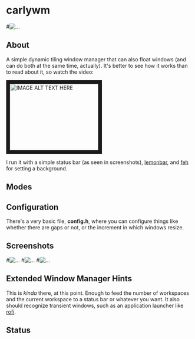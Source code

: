 # carlywm

#![...](https://github.com/patjm1992/carlywm/blob/master/screenshots/wm.jpg)

About
-----

A simple dynamic tiling window manager that can also float windows (and can do both at the same time, actually). It's better to see how it works than to read about it, so watch the video:

<a href="http://www.youtube.com/watch?feature=player_embedded&v=ZxCnU6D8TNo
" target="_blank"><img src="http://img.youtube.com/vi/ZxCnU6D8TNo/0.jpg"
alt="IMAGE ALT TEXT HERE" width="240" height="180" border="10" /></a>

I run it with a simple status bar (as seen in screenshots), [lemonbar](https://github.com/LemonBoy/bar), and [feh](https://github.com/derf/feh) for setting a background.

Modes
-----

Configuration
-------------

There's a very basic file, **config.h**, where you can configure things like whether there are gaps or not, or the increment in which windows resize.

Screenshots
-----------

#![...](https://github.com/patjm1992/carlywm/blob/master/screenshots/s11.png)
#![...](https://github.com/patjm1992/carlywm/blob/master/screenshots/s8.png)
#![...](https://github.com/patjm1992/carlywm/blob/master/screenshots/s4.png)


Extended Window Manager Hints
-----------------------------

This is *kinda* there, at this point. Enough to feed the number of workspaces and the current workspace to a status bar or whatever you want. It also should recognize transient windows, such as an application launcher like [rofi](https://github.com/DaveDavenport/rofi).

Status
------